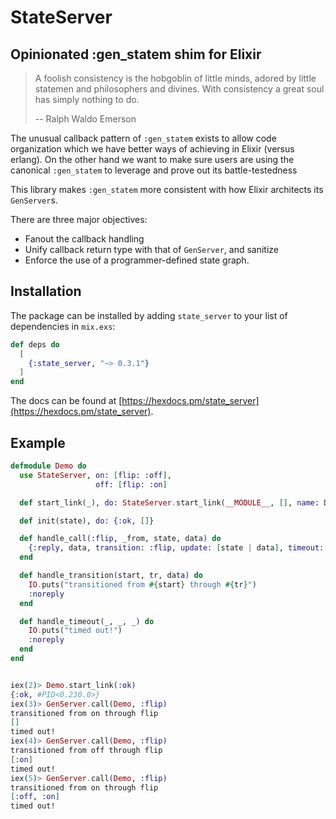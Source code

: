# StateServer

## Opinionated :gen_statem shim for Elixir

> A foolish consistency is the hobgoblin of little minds,
> adored by little statemen and philosophers and divines.
> With consistency a great soul has simply nothing to do.
>
> -- Ralph Waldo Emerson

The unusual callback pattern of `:gen_statem` exists to allow code
organization which we have better ways of achieving in Elixir (versus
erlang).  On the other hand we want to make sure users are using the
canonical `:gen_statem` to leverage and prove out its battle-testedness

This library makes `:gen_statem` more consistent with how Elixir
architects its `GenServer`s.

There are three major objectives:

- Fanout the callback handling
- Unify callback return type with that of `GenServer`, and sanitize
- Enforce the use of a programmer-defined state graph.

## Installation

The package can be installed by adding `state_server` to your list of dependencies
in `mix.exs`:

```elixir
def deps do
  [
    {:state_server, "~> 0.3.1"}
  ]
end
```

The docs can be found at [https://hexdocs.pm/state_server](https://hexdocs.pm/state_server).

## Example

```elixir
defmodule Demo do
  use StateServer, on: [flip: :off],
                   off: [flip: :on]

  def start_link(_), do: StateServer.start_link(__MODULE__, [], name: Demo)

  def init(state), do: {:ok, []}

  def handle_call(:flip, _from, state, data) do
    {:reply, data, transition: :flip, update: [state | data], timeout: {:foo, 100}}
  end

  def handle_transition(start, tr, data) do
    IO.puts("transitioned from #{start} through #{tr}")
    :noreply
  end

  def handle_timeout(_, _, _) do
    IO.puts("timed out!")
    :noreply
  end
end


iex(2)> Demo.start_link(:ok)
{:ok, #PID<0.230.0>}
iex(3)> GenServer.call(Demo, :flip)
transitioned from on through flip
[]
timed out!
iex(4)> GenServer.call(Demo, :flip)
transitioned from off through flip
[:on]
timed out!
iex(5)> GenServer.call(Demo, :flip)
transitioned from on through flip
[:off, :on]
timed out!
```
